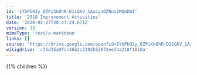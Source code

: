 ```yaml
---
id: '1YbPb92y_0ZPiXk8hR-D11GKV_1AacyaOZNnv2MQmDWI'
title: '2018 Improvement Activities'
date: '2020-02-27T20:47:24.671Z'
version: 18
mimeType: 'text/x-markdown'
links: []
source: 'https://drive.google.com/open?id=1YbPb92y_0ZPiXk8hR-D11GKV_1AacyaOZNnv2MQmDWI'
wikigdrive: 'c35d35a9fcc46b2c2392b52072ee14a218f1010a'
---
```

{{% children %}}
